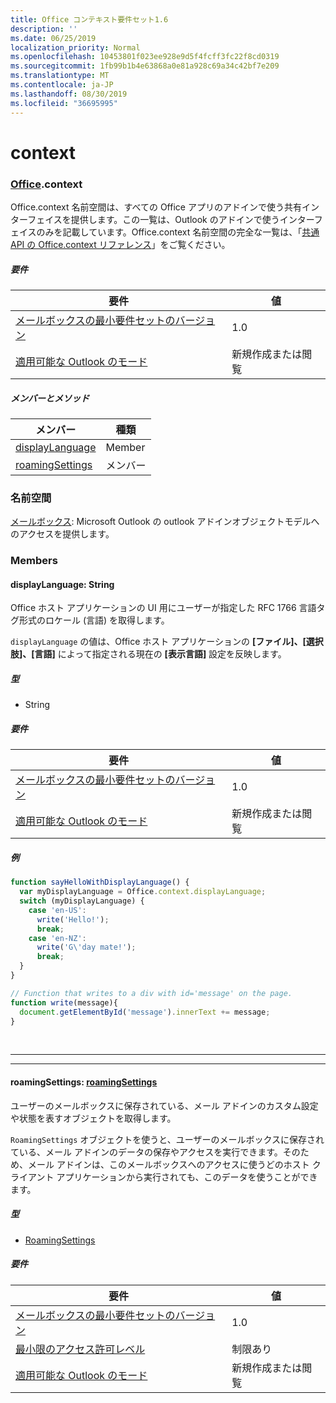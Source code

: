```yaml
---
title: Office コンテキスト要件セット1.6
description: ''
ms.date: 06/25/2019
localization_priority: Normal
ms.openlocfilehash: 10453801f023ee928e9d5f4fcff3fc22f8cd0319
ms.sourcegitcommit: 1fb99b1b4e63868a0e81a928c69a34c42bf7e209
ms.translationtype: MT
ms.contentlocale: ja-JP
ms.lasthandoff: 08/30/2019
ms.locfileid: "36695995"
---
```

# <a name="context"></a>context

### <a name="officeofficemdcontext"></a>[Office](Office.md).context

Office.context 名前空間は、すべての Office アプリのアドインで使う共有インターフェイスを提供します。この一覧は、Outlook のアドインで使うインターフェイスのみを記載しています。Office.context 名前空間の完全な一覧は、「[共通 API の Office.context リファレンス](/javascript/api/office/office.context)」をご覧ください。

##### <a name="requirements"></a>要件

|要件| 値|
|---|---|
|[メールボックスの最小要件セットのバージョン](/office/dev/add-ins/reference/requirement-sets/outlook-api-requirement-sets)| 1.0|
|[適用可能な Outlook のモード](/outlook/add-ins/#extension-points)| 新規作成または閲覧|

##### <a name="members-and-methods"></a>メンバーとメソッド

| メンバー | 種類 |
|--------|------|
| [displayLanguage](#displaylanguage-string) | Member |
| [roamingSettings](#roamingsettings-roamingsettings) | メンバー |

### <a name="namespaces"></a>名前空間

[メールボックス](office.context.mailbox.md): Microsoft Outlook の outlook アドインオブジェクトモデルへのアクセスを提供します。

### <a name="members"></a>Members

#### <a name="displaylanguage-string"></a>displayLanguage: String

Office ホスト アプリケーションの UI 用にユーザーが指定した RFC 1766 言語タグ形式のロケール (言語) を取得します。

`displayLanguage` の値は、Office ホスト アプリケーションの **[ファイル]、[選択肢]、[言語]** によって指定される現在の **[表示言語]** 設定を反映します。

##### <a name="type"></a>型

*   String

##### <a name="requirements"></a>要件

|要件| 値|
|---|---|
|[メールボックスの最小要件セットのバージョン](/office/dev/add-ins/reference/requirement-sets/outlook-api-requirement-sets)| 1.0|
|[適用可能な Outlook のモード](/outlook/add-ins/#extension-points)| 新規作成または閲覧|

##### <a name="example"></a>例

```js
function sayHelloWithDisplayLanguage() {
  var myDisplayLanguage = Office.context.displayLanguage;
  switch (myDisplayLanguage) {
    case 'en-US':
      write('Hello!');
      break;
    case 'en-NZ':
      write('G\'day mate!');
      break;
  }
}

// Function that writes to a div with id='message' on the page.
function write(message){
  document.getElementById('message').innerText += message;
}
```

<br>

---
---

#### <a name="roamingsettings-roamingsettingsjavascriptapioutlookofficeroamingsettingsviewoutlook-js-16"></a>roamingSettings: [roamingSettings](/javascript/api/outlook/office.RoamingSettings?view=outlook-js-1.6)

ユーザーのメールボックスに保存されている、メール アドインのカスタム設定や状態を表すオブジェクトを取得します。

`RoamingSettings` オブジェクトを使うと、ユーザーのメールボックスに保存されている、メール アドインのデータの保存やアクセスを実行できます。そのため、メール アドインは、このメールボックスへのアクセスに使うどのホスト クライアント アプリケーションから実行されても、このデータを使うことができます。

##### <a name="type"></a>型

*   [RoamingSettings](/javascript/api/outlook/office.RoamingSettings?view=outlook-js-1.6)

##### <a name="requirements"></a>要件

|要件| 値|
|---|---|
|[メールボックスの最小要件セットのバージョン](/office/dev/add-ins/reference/requirement-sets/outlook-api-requirement-sets)| 1.0|
|[最小限のアクセス許可レベル](/outlook/add-ins/understanding-outlook-add-in-permissions)| 制限あり|
|[適用可能な Outlook のモード](/outlook/add-ins/#extension-points)| 新規作成または閲覧|
